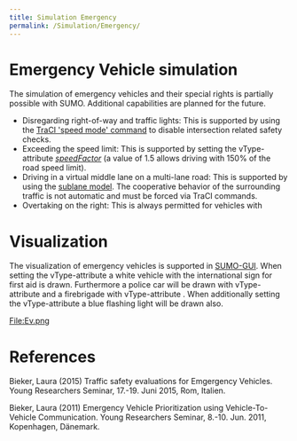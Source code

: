 ```yaml
---
title: Simulation Emergency
permalink: /Simulation/Emergency/
---
```


Emergency Vehicle simulation
============================

The simulation of emergency vehicles and their special rights is partially possible with SUMO. Additional capabilities are planned for the future.

-   Disregarding right-of-way and traffic lights: This is supported by using the [TraCI 'speed mode' command](/TraCI/Change_Vehicle_State#speed_mode_.280xb3.29 "wikilink") to disable intersection related safety checks.
-   Exceeding the speed limit: This is supported by setting the vType-attribute [*speedFactor*](/Definition_of_Vehicles,_Vehicle_Types,_and_Routes#Vehicle_Types "wikilink") (a value of 1.5 allows driving with 150% of the road speed limit).
-   Driving in a virtual middle lane on a multi-lane road: This is supported by using the [sublane model](/Simulation/SublaneModel "wikilink"). The cooperative behavior of the surrounding traffic is not automatic and must be forced via TraCI commands.
-   Overtaking on the right: This is always permitted for vehicles with

Visualization
=============

The visualization of emergency vehicles is supported in [SUMO-GUI](/SUMO-GUI "wikilink"). When setting the vType-attribute a white vehicle with the international sign for first aid is drawn. Furthermore a police car will be drawn with vType-attribute and a firebrigade with vType-attribute . When additionally setting the vType-attribute a blue flashing light will be drawn also.

[<File:Ev.png>](/File:Ev.png "wikilink")

References
==========

Bieker, Laura (2015) Traffic safety evaluations for Emgergency Vehicles. Young Researchers Seminar, 17.-19. Juni 2015, Rom, Italien.

Bieker, Laura (2011) Emergency Vehicle Prioritization using Vehicle-To-Vehicle Communication. Young Researchers Seminar, 8.-10. Jun. 2011, Kopenhagen, Dänemark.